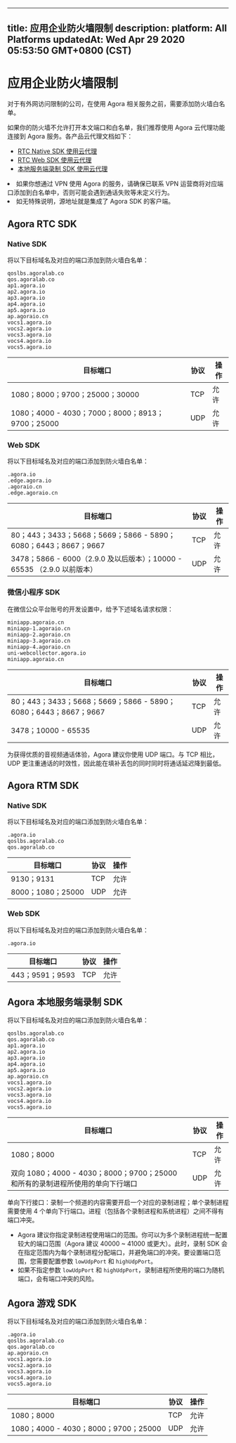 
---
title: 应用企业防火墙限制
description: 
platform: All Platforms
updatedAt: Wed Apr 29 2020 05:53:50 GMT+0800 (CST)
---
# 应用企业防火墙限制
对于有外网访问限制的公司，在使用 Agora 相关服务之前，需要添加防火墙白名单。

如果你的防火墙不允许打开本文端口和白名单，我们推荐使用 Agora 云代理功能连接到 Agora 服务。各产品云代理文档如下：

- [RTC Native SDK 使用云代理](../../cn/Agora%20Platform/cloudproxy_native.md)
- [RTC Web SDK 使用云代理](../../cn/Agora%20Platform/cloud_proxy_web.md)
- [本地服务端录制 SDK 使用云代理](../../cn/Agora%20Platform/cloudproxy_recording.md)

<div class="alert note"><li>如果你想通过 VPN 使用 Agora 的服务，请确保已联系 VPN 运营商将对应端口添加到白名单中，否则可能会遇到通话失败等未定义行为。</li><li>如无特殊说明，源地址就是集成了 Agora SDK 的客户端。</li></div>

## Agora RTC SDK

### Native SDK

将以下目标域名及对应的端口添加到防火墙白名单：

```
qoslbs.agoralab.co
qos.agoralab.co
ap1.agora.io
ap2.agora.io
ap3.agora.io
ap4.agora.io
ap5.agora.io
ap.agoraio.cn
vocs1.agora.io
vocs2.agora.io
vocs3.agora.io
vocs4.agora.io
vocs5.agora.io
```

| 目标端口 | 协议 | 操作 |
| ---------- | ------------------------------------------------ | -----------------|
| 1080；8000；9700；25000；30000     | TCP              |  允许 |
| 1080；4000 - 4030；7000；8000；8913；9700；25000   |  UDP  | 允许 |


### Web SDK

将以下目标域名及对应的端口添加到防火墙白名单：

```
.agora.io
.edge.agora.io
.agoraio.cn
.edge.agoraio.cn
```

| 目标端口 | 协议 | 操作 |
| -------------- | ----------------- | -------------|
|  80；443；3433；5668；5669；5866 - 5890；6080；6443；8667；9667 | TCP | 允许 |
|  3478；5866 - 6000（2.9.0 及以后版本）；10000 - 65535 （2.9.0 以前版本）| UDP | 允许 |


### 微信小程序 SDK

在微信公众平台账号的开发设置中，给予下述域名请求权限：

```
miniapp.agoraio.cn
miniapp-1.agoraio.cn
miniapp-2.agoraio.cn
miniapp-3.agoraio.cn
miniapp-4.agoraio.cn
uni-webcollector.agora.io
miniapp.agoraio.cn
```

| 目标端口 | 协议 | 操作 |
| ---------------| -------- | ------------ |
| 80；443；3433；5668；5669；5866 - 5890；6080；6443；8667；9667 | TCP | 允许 |
| 3478；10000 - 65535 | UDP | 允许 |

<div class="alert note">为获得优质的音视频通话体验，Agora 建议你使用 UDP 端口。与 TCP 相比，UDP 更注重通话的时效性，因此能在填补丢包的同时同时将通话延迟降到最低。</div>

## Agora RTM SDK

### Native SDK

将以下目标域名及对应的端口添加到防火墙白名单：

```
.agora.io
qoslbs.agoralab.co
qos.agoralab.co
```

| 目标端口 | 协议 | 操作 |
| -------------- | ---------- | -------------- |
| 9130；9131 | TCP | 允许 |
| 8000；1080；25000 | UDP | 允许 |

### Web SDK

将以下目标域名及对应的端口添加到防火墙白名单：

```
.agora.io
```

| 目标端口 | 协议 | 操作 |
| --------------- | ------------ | ------------ |
| 443；9591；9593 | TCP | 允许 |


## Agora 本地服务端录制 SDK

将以下目标域名及对应的端口添加到防火墙白名单：

```
qoslbs.agoralab.co
qos.agoralab.co
ap1.agora.io
ap2.agora.io
ap3.agora.io
ap4.agora.io
ap5.agora.io
ap.agoraio.cn
vocs1.agora.io
vocs2.agora.io
vocs3.agora.io
vocs4.agora.io
vocs5.agora.io
```

| 目标端口 | 协议 | 操作 |
| --------------- | -------------- | ----------- |
| 1080；8000 | TCP | 允许 |
| 双向 1080；4000 - 4030；8000；9700；25000 和所有的录制进程所使用的单向下行端口 | UDP | 允许 |

<div class="alert note">单向下行接口：录制一个频道的内容需要开启一个对应的录制进程；单个录制进程需要使用 4 个单向下行端口。进程（包括各个录制进程和系统进程）之间不得有端口冲突。<ul><li>Agora 建议你指定录制进程使用端口的范围。你可以为多个录制进程统一配置较大的端口范围（Agora 建议 40000 ~ 41000 或更大）。此时，录制 SDK 会在指定范围内为每个录制进程分配端口，并避免端口的冲突。要设置端口范围，您需要配置参数 <code>lowUdpPort</code> 和 <code>highUdpPort</code>。</li><li>如果不指定参数 <code>lowUdpPort</code> 和 <code>highUdpPort</code>，录制进程所使用的端口为随机端口，会有端口冲突的风险。</li></ul></div>


## Agora 游戏 SDK

将以下目标域名及对应的端口添加到防火墙白名单：

```
.agora.io
qoslbs.agoralab.co
qos.agoralab.co
ap.agoraio.cn
vocs1.agora.io
vocs2.agora.io
vocs3.agora.io
vocs4.agora.io
vocs5.agora.io
```

| 目标端口 | 协议 | 操作 |
| -------------- | --------- | ------------ |
| 1080；8000 | TCP | 允许 |
| 1080；4000 - 4030；8000；9700；25000 | UDP | 允许 |
